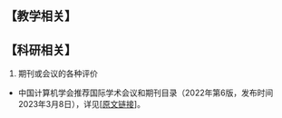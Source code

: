 ## 【教学相关】

## 【科研相关】
1. 期刊或会议的各种评价
+ 中国计算机学会推荐国际学术会议和期刊目录（2022年第6版，发布时间2023年3月8日），详见[<A href="https://www.ccf.org.cn/Academic_Evaluation/By_category/2023-03-08/787209.shtml" target=“_black”>原文链接</A>]。
